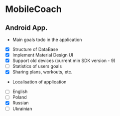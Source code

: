 # MobileCoach
## Android App.

- Main goals todo in the application
 - [x] Structure of DataBase
 - [x] Implement Material Design UI
 - [x] Support old devices (current min SDK version - 9)
 - [ ] Statistics of users goals
 - [x] Sharing plans, workouts, etc.
- Localisation of application
 - [ ] English
 - [ ] Poland
 - [x] Russian
 - [ ] Ukrainian
